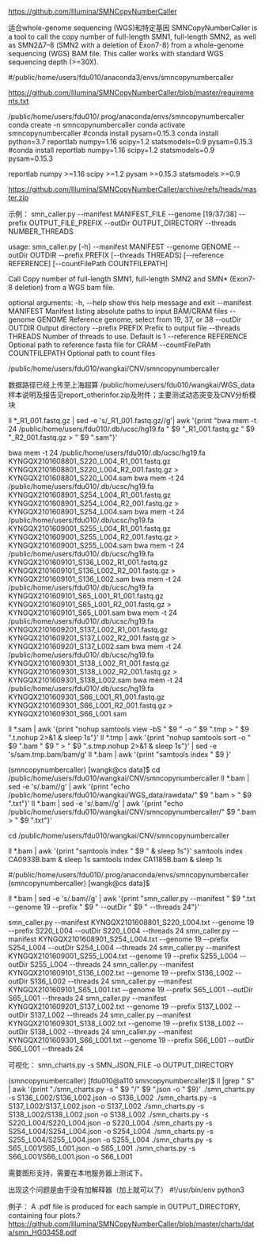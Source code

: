 https://github.com/Illumina/SMNCopyNumberCaller

适合whole-genome sequencing (WGS)和特定基因
SMNCopyNumberCaller is a tool to call the copy number of full-length SMN1, full-length SMN2, as well as SMN2Δ7–8 (SMN2 with a deletion of Exon7-8) from a whole-genome sequencing (WGS) BAM file.
This caller works with standard WGS sequencing depth (>=30X).


#/public/home/users/fdu010/anaconda3/envs/smncopynumbercaller

https://github.com/Illumina/SMNCopyNumberCaller/blob/master/requirements.txt

/public/home/users/fdu010/.prog/anaconda/envs/smncopynumbercaller
conda create -n smncopynumbercaller
conda activate smncopynumbercaller
#conda install pysam=0.15.3
conda install python=3.7 reportlab numpy=1.16 scipy=1.2 statsmodels=0.9 pysam=0.15.3
#conda install reportlab numpy=1.16 scipy=1.2 statsmodels=0.9 pysam=0.15.3

reportlab
numpy >=1.16
scipy >=1.2
pysam >=0.15.3
statsmodels >=0.9


https://github.com/Illumina/SMNCopyNumberCaller/archive/refs/heads/master.zip


示例：
smn_caller.py --manifest MANIFEST_FILE --genome [19/37/38] --prefix OUTPUT_FILE_PREFIX --outDir OUTPUT_DIRECTORY --threads NUMBER_THREADS

usage: smn_caller.py [-h] --manifest MANIFEST --genome GENOME --outDir OUTDIR --prefix PREFIX [--threads THREADS] [--reference REFERENCE]
                     [--countFilePath COUNTFILEPATH]

Call Copy number of full-length SMN1, full-length SMN2 and SMN* (Exon7-8 deletion) from a WGS bam file.

optional arguments:
  -h, --help            show this help message and exit
  --manifest MANIFEST   Manifest listing absolute paths to input BAM/CRAM files
  --genome GENOME       Reference genome, select from 19, 37, or 38
  --outDir OUTDIR       Output directory
  --prefix PREFIX       Prefix to output file
  --threads THREADS     Number of threads to use. Default is 1
  --reference REFERENCE
                        Optional path to reference fasta file for CRAM
  --countFilePath COUNTFILEPATH
                        Optional path to count files




/public/home/users/fdu010/wangkai/CNV/smncopynumbercaller

数据路径已经上传至上海超算
/public/home/users/fdu010/wangkai/WGS_data
样本说明及报告见report_otherinfor.zip及附件；主要测试动态突变及CNV分析模块



ll *_R1_001.fastq.gz | sed -e 's/_R1_001.fastq.gz//g'| awk '{print "bwa mem -t 24 /public/home/users/fdu010/.db/ucsc/hg19.fa " $9 "_R1_001.fastq.gz " $9 "_R2_001.fastq.gz > " $9 ".sam"}'

bwa mem -t 24 /public/home/users/fdu010/.db/ucsc/hg19.fa KYNGQX2101608801_S220_L004_R1_001.fastq.gz KYNGQX2101608801_S220_L004_R2_001.fastq.gz > KYNGQX2101608801_S220_L004.sam
bwa mem -t 24 /public/home/users/fdu010/.db/ucsc/hg19.fa KYNGQX2101608901_S254_L004_R1_001.fastq.gz KYNGQX2101608901_S254_L004_R2_001.fastq.gz > KYNGQX2101608901_S254_L004.sam
bwa mem -t 24 /public/home/users/fdu010/.db/ucsc/hg19.fa KYNGQX2101609001_S255_L004_R1_001.fastq.gz KYNGQX2101609001_S255_L004_R2_001.fastq.gz > KYNGQX2101609001_S255_L004.sam
bwa mem -t 24 /public/home/users/fdu010/.db/ucsc/hg19.fa KYNGQX2101609101_S136_L002_R1_001.fastq.gz KYNGQX2101609101_S136_L002_R2_001.fastq.gz > KYNGQX2101609101_S136_L002.sam
bwa mem -t 24 /public/home/users/fdu010/.db/ucsc/hg19.fa KYNGQX2101609101_S65_L001_R1_001.fastq.gz KYNGQX2101609101_S65_L001_R2_001.fastq.gz > KYNGQX2101609101_S65_L001.sam
bwa mem -t 24 /public/home/users/fdu010/.db/ucsc/hg19.fa KYNGQX2101609201_S137_L002_R1_001.fastq.gz KYNGQX2101609201_S137_L002_R2_001.fastq.gz > KYNGQX2101609201_S137_L002.sam
bwa mem -t 24 /public/home/users/fdu010/.db/ucsc/hg19.fa KYNGQX2101609301_S138_L002_R1_001.fastq.gz KYNGQX2101609301_S138_L002_R2_001.fastq.gz > KYNGQX2101609301_S138_L002.sam
bwa mem -t 24 /public/home/users/fdu010/.db/ucsc/hg19.fa KYNGQX2101609301_S66_L001_R1_001.fastq.gz KYNGQX2101609301_S66_L001_R2_001.fastq.gz > KYNGQX2101609301_S66_L001.sam


ll *.sam | awk '{print "nohup samtools view -bS " $9 " -o " $9 ".tmp > " $9 ".t.nohup 2>&1 & sleep 1s"}'
ll *.tmp | awk '{print "nohup samtools sort -o " $9 ".bam " $9  " > " $9 ".s.tmp.nohup 2>&1 & sleep 1s"}' | sed -e 's/sam.tmp.bam/bam/g'
ll *.bam | awk '{print "samtools index " $9 }'



(smncopynumbercaller) [wangk@cs data]$ 
cd  /public/home/users/fdu010/wangkai/CNV/smncopynumbercaller
ll *.bam | sed -e 's/.bam//g' | awk '{print "echo /public/home/users/fdu010/wangkai/WGS_data/rawdata/" $9 ".bam > " $9 ".txt"}'
ll *.bam | sed -e 's/.bam//g' | awk '{print "echo /public/home/users/fdu010/wangkai/CNV/smncopynumbercaller/" $9 ".bam > " $9 ".txt"}'


cd  /public/home/users/fdu010/wangkai/CNV/smncopynumbercaller



ll *.bam | awk '{print "samtools index " $9 " & sleep 1s"}'
samtools index CA0933B.bam & sleep 1s
samtools index CA1185B.bam & sleep 1s



#/public/home/users/fdu010/.prog/anaconda/envs/smncopynumbercaller
(smncopynumbercaller) [wangk@cs data]$ 

ll *.bam | sed -e 's/.bam//g' | awk '{print "smn_caller.py --manifest " $9 ".txt --genome 19 --prefix " $9 " --outDir " $9 " --threads 24"}'


smn_caller.py --manifest KYNGQX2101608801_S220_L004.txt --genome 19 --prefix S220_L004 --outDir S220_L004 --threads 24
smn_caller.py --manifest KYNGQX2101608901_S254_L004.txt --genome 19 --prefix S254_L004 --outDir S254_L004 --threads 24
smn_caller.py --manifest KYNGQX2101609001_S255_L004.txt --genome 19 --prefix S255_L004 --outDir S255_L004 --threads 24
smn_caller.py --manifest KYNGQX2101609101_S136_L002.txt --genome 19 --prefix S136_L002 --outDir S136_L002 --threads 24
smn_caller.py --manifest KYNGQX2101609101_S65_L001.txt --genome 19 --prefix S65_L001 --outDir S65_L001 --threads 24
smn_caller.py --manifest KYNGQX2101609201_S137_L002.txt --genome 19 --prefix S137_L002 --outDir S137_L002 --threads 24
smn_caller.py --manifest KYNGQX2101609301_S138_L002.txt --genome 19 --prefix S138_L002 --outDir S138_L002 --threads 24
smn_caller.py --manifest KYNGQX2101609301_S66_L001.txt --genome 19 --prefix S66_L001 --outDir S66_L001 --threads 24

  


可视化：
smn_charts.py -s SMN_JSON_FILE -o OUTPUT_DIRECTORY

(smncopynumbercaller) [fdu010@a110 smncopynumbercaller]$  ll |grep " S" | awk '{print "./smn_charts.py -s " $9 "/" $9 ".json -o " $9}'
./smn_charts.py -s S136_L002/S136_L002.json -o S136_L002
./smn_charts.py -s S137_L002/S137_L002.json -o S137_L002
./smn_charts.py -s S138_L002/S138_L002.json -o S138_L002
./smn_charts.py -s S220_L004/S220_L004.json -o S220_L004
./smn_charts.py -s S254_L004/S254_L004.json -o S254_L004
./smn_charts.py -s S255_L004/S255_L004.json -o S255_L004
./smn_charts.py -s S65_L001/S65_L001.json -o S65_L001
./smn_charts.py -s S66_L001/S66_L001.json -o S66_L001




需要图形支持，需要在本地服务器上测试下。


出现这个问题是由于没有加解释器（加上就可以了）
#!/usr/bin/env python3
  


例子：
A .pdf file is produced for each sample in OUTPUT_DIRECTORY, containing four plots.?
https://github.com/Illumina/SMNCopyNumberCaller/blob/master/charts/data/smn_HG03458.pdf

